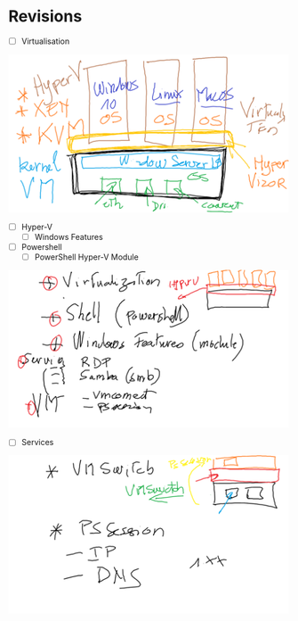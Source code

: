 # Revisions

- [ ] Virtualisation

<img src=images/Hyper-V.png width='' height='' > </img>

- [ ] Hyper-V
  - [ ] Windows Features

- [ ] Powershell
  - [ ] PowerShell Hyper-V Module 

<img src=images/revision-1.png width='' height='' > </img>

- [ ] Services

<img src=images/revision-2.png width='' height='' > </img>

